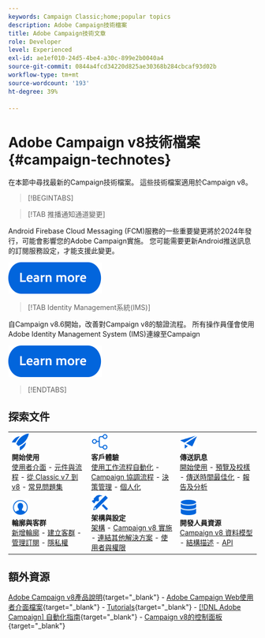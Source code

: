 ```yaml
---
keywords: Campaign Classic;home;popular topics
description: Adobe Campaign技術檔案
title: Adobe Campaign技術文章
role: Developer
level: Experienced
exl-id: ae1ef010-24d5-4be4-a30c-899e2b0040a4
source-git-commit: 0844a4fcd34220d825ae30368b284cbcaf93d02b
workflow-type: tm+mt
source-wordcount: '193'
ht-degree: 39%

---
```


# Adobe Campaign v8技術檔案 {#campaign-technotes}

在本節中尋找最新的Campaign技術檔案。 這些技術檔案適用於Campaign v8。

>[!BEGINTABS]

>[!TAB 推播通知通道變更]

Android Firebase Cloud Messaging (FCM)服務的一些重要變更將於2024年發行，可能會影響您的Adobe Campaign實施。 您可能需要更新Android推送訊息的訂閱服務設定，才能支援此變更。


[![影像](../v8//assets/do-not-localize/learn-more-button.svg)](upgrades/push-technote.md)


>[!TAB Identity Management系統(IMS)]

自Campaign v8.6開始，改善對Campaign v8的驗證流程。 所有操作員僅會使用Adobe Identity Management System (IMS)連線至Campaign

[![影像](../v8/assets/do-not-localize/learn-more-button.svg)](upgrades/migrate-users-to-ims.md)

>[!ENDTABS]

## 探索文件

<table style="table-layout:auto">
  <tr style="border: 0;">
    <td>
      <img src="../v8/assets/do-not-localize/icon-start.svg" width="35px">
    <br/>
      <strong>開始使用</strong><br/><a href="../v8/start/campaign-ui.md">使用者介面</a> - <a href="../v8/start/ac-components.md">元件與流程</a> - <a href="../v8/start/v7-to-v8.md">從 Classic v7 到 v8</a> - <a href="../v8/start/campaign-faq.md">常見問題集</a>
    </td>
    <td>
      <img src="../v8/assets/do-not-localize/icon-experience.svg" width="35px">
    <br/>
      <strong>客戶體驗</strong><br/><a href="../automation/workflow/about-workflows.md" target="_blank">使用工作流程自動化</a> - <a href="../automation/campaigns/set-up-campaigns.md" target="_blank">Campaign 協調流程</a> - <a href="../v8/interaction/interaction.md">決策管理</a> - <a href="../v8/send/personalize.md">個人化</a>
    </td>
    <td>
      <img src="../v8/assets/do-not-localize/icon-send.svg" width="35px">
    <br/>
      <strong>傳送訊息</strong><br/><a href="../v8/start/create-message.md">開始使用</a> - <a href="../v8/send/preview-and-proof.md">預覽及校樣</a> - <a href="../v8/send/predictive.md">傳送時間最佳化</a> - <a href="../v8/reporting/gs-reporting.md">報告及分析</a>
    </td>
  </tr>
  <tr style="border: 0;">
    <td>
      <img src="../v8/assets/do-not-localize/icon_profile-audience.svg" width="35px">
    <br/>
      <strong>輪廓與客群</strong><br/><a href="../v8/audiences/create-profiles.md">新增輪廓</a> - <a href="../v8/audiences/create-audiences.md">建立客群</a> - <a href="../v8/start/subscriptions.md">管理訂閱</a> - <a href="../v8/start/privacy.md">隱私權</a>
    </td>
    <td>
      <img src="../v8/assets/do-not-localize/icon-configure.svg" width="35px">
    <br/>
      <strong>架構與設定</strong><br/><a href="../v8/architecture/architecture.md">架構</a> - <a href="../v8/start/implement.md">Campaign v8 實施</a> - <a href="../v8/connect/integration.md">連結其他解決方案</a> - <a href="../v8/start/gs-permissions.md">使用者與權限</a>
    </td>
    <td>
      <img src="../v8/assets/do-not-localize/icon-dev.svg" width="35px">
    <br/>
      <strong>開發人員資源</strong><br/><a href="../v8/dev/datamodel.md">Campaign v8 資料模型</a> - <a href="../v8/dev/schemas.md">結構描述</a> - <a href="../v8/dev/api.md">API</a>
    </td>
  </tr>
</table>

## 額外資源

[Adobe Campaign v8產品說明](https://helpx.adobe.com/tw/legal/product-descriptions/adobe-campaign-managed-cloud-services.html){target="_blank"} - [Adobe Campaign Web使用者介面檔案](https://experienceleague.adobe.com/docs/campaign-web/v8/campaign-web-home.html?lang=zh-Hant){target="_blank"} - [Tutorials](https://experienceleague.adobe.com/docs/campaign-learn/tutorials/overview.html?lang=zh-Hant){target="_blank"} - [[!DNL Adobe Campaign] 自動化指南](https://experienceleague.adobe.com/docs/campaign/automation/home.html?lang=zh-Hant){target="_blank"} - [Campaign v8的控制面板](https://experienceleague.adobe.com/docs/control-panel/using/discover-control-panel/key-features.html?lang=zh-Hant){target="_blank"}

